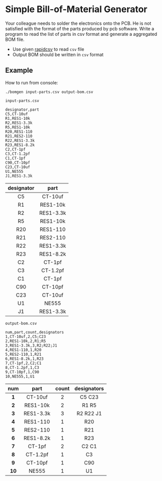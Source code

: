 # Simple Bill-of-Material Generator 
Your colleague needs to solder the electronics onto the PCB.
He is not satisfied with the format of the parts produced by pcb software.
Write a program to read the list of parts in csv format and generate a aggregated BOM file. 

- Use given [rapidcsv](https://github.com/d99kris/rapidcsv) to read `csv` file
- Output BOM should be written in `csv` format

## Example

How to run from console:
```
./bomgen input-parts.csv output-bom.csv
```

`input-parts.csv`
```
designator,part
C5,CT-10uf
R1,RES1-10k
R2,RES1-3.3k
R5,RES1-10k
R20,RES1-110
R21,RES2-110
R22,RES1-3.3k
R23,RES1-8.2k
C2,CT-1pf
C3,CT-1.2pf
C1,CT-1pf
C90,CT-10pf
C23,CT-10uf
U1,NE555
J1,RES1-3.3k
```

| **designator** | **part**  |
|:--------------:|:---------:|
| C5             | CT-10uf   |
| R1             | RES1-10k  |
| R2             | RES1-3.3k |
| R5             | RES1-10k  |
| R20            | RES1-110  |
| R21            | RES2-110  |
| R22            | RES1-3.3k |
| R23            | RES1-8.2k |
| C2             | CT-1pf    |
| C3             | CT-1.2pf  |
| C1             | CT-1pf    |
| C90            | CT-10pf   |
| C23            | CT-10uf   |
| U1             | NE555     |
| J1             | RES1-3.3k |

`output-bom.csv`
```
num,part,count,designators
1,CT-10uf,2,C5;C23
2,RES1-10k,2,R1;R5
3,RES1-3.3k,3,R2;R22;J1
4,RES1-110,1,R20
5,RES2-110,1,R21
6,RES1-8.2k,1,R23
7,CT-1pf,2,C2;C1
8,CT-1.2pf,1,C3
9,CT-10pf,1,C90
10,NE555,1,U1
```
| **num** | **part**  | **count** | **designators** |
|:-------:|:---------:|:---------:|:---------------:|
| **1**   | CT-10uf   | 2         | C5 C23          |
| **2**   | RES1-10k  | 2         | R1 R5           |
| **3**   | RES1-3.3k | 3         | R2 R22 J1       |
| **4**   | RES1-110  | 1         | R20             |
| **5**   | RES2-110  | 1         | R21             |
| **6**   | RES1-8.2k | 1         | R23             |
| **7**   | CT-1pf    | 2         | C2 C1           |
| **8**   | CT-1.2pf  | 1         | C3              |
| **9**   | CT-10pf   | 1         | C90             |
| **10**  | NE555     | 1         | U1              |
